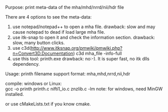 Purpose: print meta-data of the mha/mhd/nrrd/nii/hdr file

There are 4 options to see the meta-data:
1. use notepad/notepad++ to open a mha file.
   drawback: slow and may cause notepad to dead if load large mha file.
2. use itk-snap to open it and check the information section.
   drawback: slow, many button clicks.
3. use c3d(http://www.itksnap.org/pmwiki/pmwiki.php?n=Convert3D.Documentation)
   c3d mha_file -info-full
4. use this tool: printh.exe
   drawback: no:-). It is super fast, no itk dlls dependency.

Usage: printh filename
support format: mha,mhd,nrrd,nii,hdr 

compile: 
   windows or Linux:	
		gcc -o printh printh.c nifti1_io.c znzlib.c -lm
		note: for windows, need MinGW installed.
   
   or use cMakeLists.txt if you know cmake.
